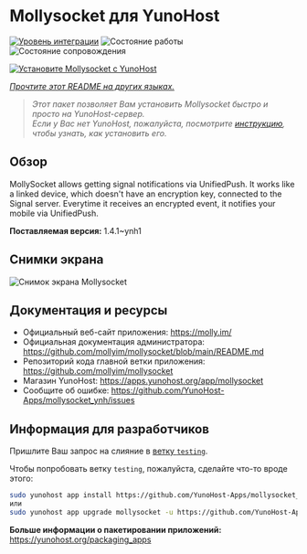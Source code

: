 <!--
Важно: этот README был автоматически сгенерирован <https://github.com/YunoHost/apps/tree/master/tools/readme_generator>
Он НЕ ДОЛЖЕН редактироваться вручную.
-->

# Mollysocket для YunoHost

[![Уровень интеграции](https://dash.yunohost.org/integration/mollysocket.svg)](https://ci-apps.yunohost.org/ci/apps/mollysocket/) ![Состояние работы](https://ci-apps.yunohost.org/ci/badges/mollysocket.status.svg) ![Состояние сопровождения](https://ci-apps.yunohost.org/ci/badges/mollysocket.maintain.svg)

[![Установите Mollysocket с YunoHost](https://install-app.yunohost.org/install-with-yunohost.svg)](https://install-app.yunohost.org/?app=mollysocket)

*[Прочтите этот README на других языках.](./ALL_README.md)*

> *Этот пакет позволяет Вам установить Mollysocket быстро и просто на YunoHost-сервер.*  
> *Если у Вас нет YunoHost, пожалуйста, посмотрите [инструкцию](https://yunohost.org/install), чтобы узнать, как установить его.*

## Обзор

MollySocket allows getting signal notifications via UnifiedPush. It works like a linked device, which doesn't have an encryption key, connected to the Signal server. Everytime it receives an encrypted event, it notifies your mobile via UnifiedPush.


**Поставляемая версия:** 1.4.1~ynh1

## Снимки экрана

![Снимок экрана Mollysocket](./doc/screenshots/example.jpg)

## Документация и ресурсы

- Официальный веб-сайт приложения: <https://molly.im/>
- Официальная документация администратора: <https://github.com/mollyim/mollysocket/blob/main/README.md>
- Репозиторий кода главной ветки приложения: <https://github.com/mollyim/mollysocket>
- Магазин YunoHost: <https://apps.yunohost.org/app/mollysocket>
- Сообщите об ошибке: <https://github.com/YunoHost-Apps/mollysocket_ynh/issues>

## Информация для разработчиков

Пришлите Ваш запрос на слияние в [ветку `testing`](https://github.com/YunoHost-Apps/mollysocket_ynh/tree/testing).

Чтобы попробовать ветку `testing`, пожалуйста, сделайте что-то вроде этого:

```bash
sudo yunohost app install https://github.com/YunoHost-Apps/mollysocket_ynh/tree/testing --debug
или
sudo yunohost app upgrade mollysocket -u https://github.com/YunoHost-Apps/mollysocket_ynh/tree/testing --debug
```

**Больше информации о пакетировании приложений:** <https://yunohost.org/packaging_apps>
